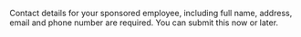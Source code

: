 Contact details for your sponsored employee, including full name, address, email and phone number are required. You can submit this now or later.
